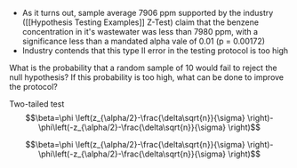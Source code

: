 - As it turns out, sample average 7906 ppm supported by the industry ([[Hypothesis Testing Examples]] Z-Test) claim that the benzene concentration in it's wastewater was less than 7980 ppm, with a significance less than a mandated alpha vale of 0.01 (p = 0.00172)
- Industry contends that this type II error in the testing protocol is too high

What is the probability that a random sample of 10 would fail to reject the null hypothesis? If this probability is too high, what can be done to improve the protocol?

Two-tailed test $$\beta=\phi \left(z_{\alpha/2}-\frac{\delta\sqrt{n}}{\sigma} \right)-\phi\left(-z_{\alpha/2}-\frac{\delta\sqrt{n}}{\sigma} \right)$$

 $$\beta=\phi \left(z_{\alpha/2}-\frac{\delta\sqrt{n}}{\sigma} \right)-\phi\left(-z_{\alpha/2}-\frac{\delta\sqrt{n}}{\sigma} \right)$$